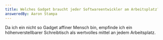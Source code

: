 ```yaml
---
title: Welches Gadget braucht jeder Softwareentwickler am Arbeitsplatz?
answeredBy: Aaron Stampa
---
```


Da ich ein nicht so Gadget affiner Mensch bin, empfinde ich ein höhenverstellbarer Schreibtisch als wertvolles mittel an jedem Arbeitsplatz.
